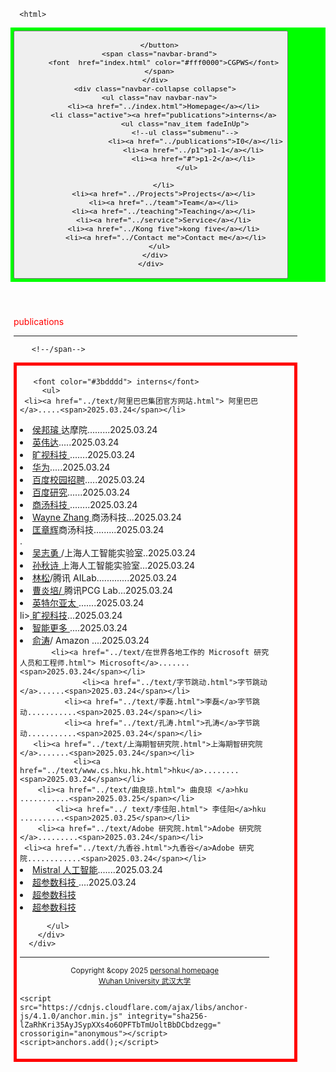  
<html lang="en-US">
  <head>
    <meta charset="UTF-8">
    <meta http-equiv="X-UA-Compatible" content="IE=edge">
    <meta name="viewport" content="width=device-width, initial-scale=1">

<!-- Begin Jekyll SEO tag v2.8.0 -->
<title>CGPWB</title>
<meta name="generator" content="Jekyll v3.10.0" />
<meta property="og:title" content="周忠红" />
<meta property="og:locale" content="en_US" />
<link rel="canonical" href="https://zhouzh0201.github.io/Publications/" />
<meta property="og:url" content="https://zhouzh0201.github.io/publications/" />
<meta property="og:site_name" content="周忠红" />
<meta property="og:type" content="website" />
<meta name="twitter:card" content="summary" />
<meta property="twitter:title" content="周忠红" />
<script type="application/ld+json">
{"@context":"https://schema.org","@type":"WebPage","headline":"周忠红","url":"https://zhouzh0201.github.io/servicepublications/"}</script>
<!-- End Jekyll SEO tag -->
  
<link rel="stylesheet" href="/assets/css/style.css?v=cb078cd31b6a9f93153a5f014c609cf275a46a03">
    <!--link rel="stylesheet" href="/assets/css/style.css?v=f89006dae06f22051e431643f1a8c588dd220829"-->
    <!-- start custom head snippets, customize with your own _includes/head-custom.html file -->

<!-- Setup Google Analytics -->



<!-- You can set your favicon here -->
<!-- link rel="shortcut icon" type="image/x-icon" href="/favicon.ico" -->

<!-- end custom head snippets -->

  </head>
  <body>
    <div class="container-lg px-3 my-5 markdown-body">
      
      
      <html>
 <head>
  <meta charset="utf-8" />
  <meta name="author" content="persinal homepage" />
  <meta name="viewport" content="width=device-width, initial-scale=1.0" />
   <meta name="google-site-verification" content="4aUJl2I7hcddtjYkcxpnrotZMt3zwgFPboCdEiZsUc0" />
    <!--***************-->
  <link href="https://apps.bdimg.com/libs/bootstrap/3.3.4/css/bootstrap.min.css" rel="stylesheet" />
 <title>zhouzhonghong - Wuhan University</title>
  
  <link href="../css/bootstrap.css " rel="stylesheet" />
   <link href="../css/xin.css" rel="stylesheet" />

 



 
</head>
 
<body>
 
 <!-- ******HEADER****** -->


   <title>interns</title>

  

<!--/head-->

 <!--title>二级菜单</title-->
<!--style>
  nav{
    background-color:#333;
  }
  nav ul{
    list-style type:none;
    margin:0
    padding:0
  }
  nav ul a{
    display:black;
    padding: 10px 20px;
    text-decoration:none;
    color:white;
    }
    nav ul li hover>a{
      backgeound-color:#555;
    }
    nav ul li ul{
      display:none;
    }
    nav ul li haver>ul{
      display:block;
    }
   </style-->
  
<body>
  <nav class="navbar navbar-inverse navbar-fixed-top">
   <nav style="background-color:#00ff00;hieght:80px;">
    <div class="container">
      <div class="navbar-header">
        <button type="button" class="navbar-toggle" data-toggle="collapse" data-target=".navbar-collapse">
          <span class="icon-bar"></span>
          <span class="icon-bar"></span>
          <span class="icon-bar"></span>

        </button>
        <span class="navbar-brand">
          <font  href="index.html" color="#fff0000">CGPWS</font>
        </span>
      </div>
      <div class="navbar-collapse collapse">
        <ul class="nav navbar-nav">
          <li><a href="../index.html">Homepage</a></li>
          <li class="active"><a href="publications">interns</a>
                    <ul class="nav_item fadeInUp">
                    <!--ul class="submenu"-->
                         <li><a href="../publications">I0</a></li>
                        <li><a href="../p1">p1-1</a></li>
                        <li><a href="#">p1-2</a></li>
                     </ul>
       
          </li>
          <li><a href="../Projects">Projects</a></li>
          <li><a href="../team">Team</a></li>
          <li><a href="../teaching">Teaching</a></li>
          <li><a href="../service">Service</a></li>
          <li><a href="../Kong five">kong five</a></li>
           <li><a href="../Contact me">Contact me</a></li>
        </ul>
      </div>
    </div>
  </nav>
 </nav>
 </body>
 
<style>
      #mybox{
	   border: 5px solid red; 
      }

	.container{
		width:90%;
		 
		padding:5px;
	}
</style>

 
  <div class="container" style="margin-top: 50px;">
        <span class="navbar-brand">
          <font color="#ff0000">publications</font>
        </span>
   
  <hr>
        <!--span class="navbar-brand"-->
         
        <!--/span-->

<body>
<div id="mybox">
	<div class="container">
        
       <font color="#3bdddd"> interns</font>       
         <ul> 
     <li><a href="../text/阿里巴巴集团官方网站.html"> 阿里巴巴</a>.....<span>2025.03.24</span></li>
   <li><a href="../text/侯邦璿，达摩院.html">侯邦璿 </a>达摩院.........<span>2025.03.24</span></li>  <li><a 
 href="../text/NVIDIA英伟达/NVIDIA 学习和感知研究.html">英伟达</a>.....<span>2025.03.24</span></li>            <li><a href="../text/MEGVII旷视科技-让物理世界更美好.html">旷视科技 </a>.......<span>2025.03.24</span></li>
               <li><a href="../text/关于华为 - 华为.html">华为</a>.....<span>2025.03.24</span></li>
           <li><a href="../text/百度校园招聘.html">百度校园招聘</a>.....<span>2025.03.24</span></li>
                 <li><a href="../text/百度研究.html"> 百度研究</a>......<span>2025.03.24</span></li>
        <li><a href="../text/Artificial Intelligence (AI) Software Provider _ SenseTime.html ">商汤科技 </a>........<span>2025.03.24</span></li> 
        <li><a href="../text/Wayne Zhang - 商汤科技 - 人工智能 （AI） _ 深度学习 （DL）.html">Wayne Zhang </a>商汤科技...<span>2025.03.24</span></li>
    <li><a href="../text/匡章辉's 主页.html"> 匡章辉</a>商汤科技.........<span>2025.03.24</span></li>. 
    <li><a href="../text/Zhiyong Wu （吴志勇） - 主页.html">吴志勇 </a>/上海人工智能实验室..<span>2025.03.24</span></li>
<li><a href="../text/孙秋诗 - 主页.mhtml">孙秋诗 </a>上海人工智能实验室...<span>2025.03.24</span></li>
        <li><a href="../text/林松.html">林松</a>/腾讯 AILab.............<span>2025.03.24</span></li>
<li><a href="../text/Yanpei Cao (曹炎培).html">曹炎培/ </a>腾讯PCG Lab...<span>2025.03.24</span></li>
 <li><a href="../text/AI Frameworks & Tools.html">英特尔亚太 </a>.......<span>2025.03.24</span></li>
li><a href="../text/MEGVII旷视科技-让物理世界更美好.html"> 旷视科技</a>...<span>2025.03.24</span></li>
	  <li><a href="../text/SmartMore 智能更多.html">智能更多 </a>....<span>2025.03.24</span></li>     
   <li><a href="../text/俞涛 - Amazon Science.html">俞涛</a>/ Amazon ....<span>2025.03.24</span></li
													      
		   <li><a href="../text/在世界各地工作的 Microsoft 研究人员和工程师.html"> Microsoft</a>.......<span>2025.03.24</span></li>
                  <li><a href="../text/字节跳动.html">字节跳动 </a>......<span>2025.03.24</span></li>
              <li><a href="../text/李磊.html">李磊</a>字节跳动...........<span>2025.03.24</span></li>
              <li><a href="../text/孔涛.html">孔涛</a>字节跳动...........<span>2025.03.24</span></li>
       <li><a href="../text/上海期智研究院.html">上海期智研究院</a>.......<span>2025.03.24</span></li>
                <li><a href="../text/www.cs.hku.hk.html">hku</a>........<span>2025.03.24</span></li> 
	    <li><a href="../text/曲良琼.html"> 曲良琼 </a>hku ...........<span>2025.03.25</span></li>
            <li><a href="../ text/李佳阳.html"> 李佳阳</a>hku  ..........<span>2025.03.25</span></li>
        <li><a href="../text/Adobe 研究院.html">Adobe 研究院</a>.........<span>2025.03.24</span></li>
     <li><a href="../text/九香谷.html">九香谷</a>Adobe 研究院............<span>2025.03.24</span></li>
<li><a href="../text/Mistral 人工智能 _Frontier AI 尽在掌握.html">Mistral 人工智能</a>.......<span>2025.03.24</span></li>
 <li><a href="../text/超参数科技——打造有生命的AI.html">超参数科技 </a>....<span>2025.03.24</span></li>
       
  
  <li><a href="../text/超参数科技——打造有生命的AI.html">超参数科技 </a></li>
  <li><a href="../text/超参数科技——打造有生命的AI.html">超参数科技 </a></li>


 
          </ul>
        </div>     
      </div>
        
  </body>
 
 
 <hr> 
 
 
<div align="center">
      <small>Copyright &amp;copy 2025 <a href="https://zhouzh0201.github.io/"> personal homepage</a></small>
      <br />
      <small><a href="https://www.whu.edu.cn/">Wuhan University 武汉大学</a></small>
  </div>

 <div align="center">
 <script src="../js/jquery.js"></script>
<script src="../js/bootstrap.js "></script>
</div>
 
 <!--/body--><!--/html-->


      
    
    <script src="https://cdnjs.cloudflare.com/ajax/libs/anchor-js/4.1.0/anchor.min.js" integrity="sha256-lZaRhKri35AyJSypXXs4o6OPFTbTmUoltBbDCbdzegg=" crossorigin="anonymous"></script>
    <script>anchors.add();</script>
  <!--/body-->
 
